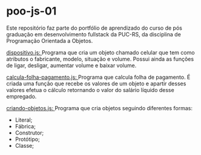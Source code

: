 # poo-js-01

Este repositório faz parte do portfólio de aprendizado do curso de pós graduação em desenvolvimento fullstack da PUC-RS, da disciplina de Programação Orientada a Objetos.

<a href="dispositivo.js">dispositivo.js: </a> 
Programa que cria um objeto chamado celular que tem como atributos o fabricante, modelo, situação e volume. 
 Possui ainda as funções de ligar, desligar, aumentar volume e baixar volume.
 <p>
 <a href="calcula-folha-pagamento.js">calcula-folha-pagamento.js: </a>
 Programa que calcula folha de pagamento. É criada uma função que recebe os valores de um objeto e apartir desses valores efetua o cálculo retornando o valor do salário líquido desse empregado. 
<p>
<a href="criando-objetos.js">criando-objetos.js: </a>
Programa que cria objetos seguindo diferentes formas:
<ul> 
<li>Literal;</li>
<li>Fábrica;</li>
<li>Construtor;</li>
<li>Protótipo;</li>
<li>Classe;</li>
</ul>
